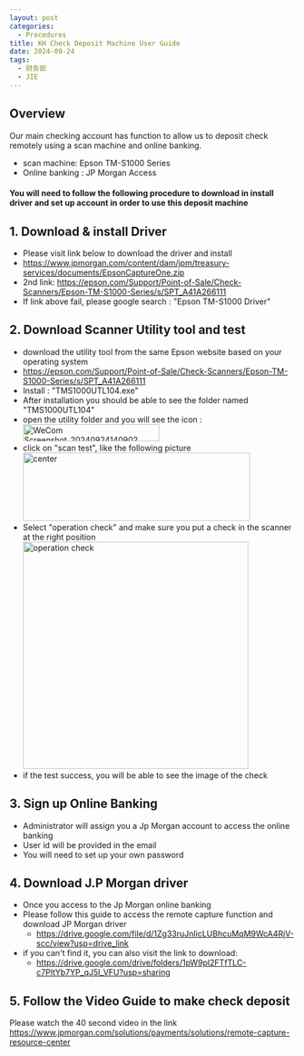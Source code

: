 ```yaml
---
layout: post
categories:
  - Procedures
title: KH Check Deposit Machine User Guide
date: 2024-09-24
tags:
  - 财务部
  - JIE
---
```


## Overview

Our main checking account has function to allow us to deposit check remotely using a scan machine and online banking.
- scan machine: Epson TM-S1000 Series
- Online banking : JP Morgan Access

#### You will need to follow the following procedure to download in install driver and set up account in order to use this deposit machine


## 1. Download & install Driver

- Please visit link below to download the driver and install
- https://www.jpmorgan.com/content/dam/jpm/treasury-services/documents/EpsonCaptureOne.zip
- 2nd link: https://epson.com/Support/Point-of-Sale/Check-Scanners/Epson-TM-S1000-Series/s/SPT_A41A266111
- If link above fail, please google search : "Epson TM-S1000 Driver"
## 2.  Download Scanner Utility tool and test

- download the utility tool from the same Epson website based on your operating system
- https://epson.com/Support/Point-of-Sale/Check-Scanners/Epson-TM-S1000-Series/s/SPT_A41A266111
- Install : "TMS1000UTL104.exe"
- After installation you should be able to see the folder named "TMS1000UTL104"
- open the utility folder and you will see the icon : <a data-flickr-embed="true" href="https://www.flickr.com/photos/200306688@N08/54019078271/in/dateposted-public/" title="WeCom Screenshot_20240924140902"><img src="https://live.staticflickr.com/65535/54019078271_7d072d3133_m.jpg" width="240" height="30" alt="WeCom Screenshot_20240924140902"/></a>
- click on "scan test", like the following picture
			 <a data-flickr-embed="true"  href="https://www.flickr.com/photos/200306688@N08/54019521730/in/dateposted-public/" title="scan test"><img src="https://live.staticflickr.com/65535/54019521730_c4dbac9507_w.jpg" width="400" height="120" alt="center"/></a>
- Select "operation check" and make sure you put a check in the scanner at the right position
<a data-flickr-embed="true" href="https://www.flickr.com/photos/200306688@N08/54019320418/in/dateposted-public/" title="operation check"><img src="https://live.staticflickr.com/65535/54019320418_01b4a6a12e_w.jpg" width="397" height="400" alt="operation check"/></a>
- if the test success, you will be able to see the image of the check
## 3. Sign up Online Banking

- Administrator will assign you a Jp Morgan account to access the online banking
- User id will be provided in the email
- You will need to set up your own password
## 4. Download J.P Morgan driver
- Once you access to the Jp Morgan online banking
- Please follow this guide to access the remote capture function and download JP Morgan driver
	- https://drive.google.com/file/d/1Zg33ruJnIicLUBhcuMqM9WcA4RjV-scc/view?usp=drive_link
- if you can't find it, you can also visit the link to download: 
	- https://drive.google.com/drive/folders/1pW9pI2FTfTLC-c7PltYb7YP_qJ5I_VFU?usp=sharing

## 5. Follow the Video Guide to make check deposit

Please watch the 40 second video in the link
https://www.jpmorgan.com/solutions/payments/solutions/remote-capture-resource-center








<script async src="//embedr.flickr.com/assets/client-code.js" charset="utf-8"></script>